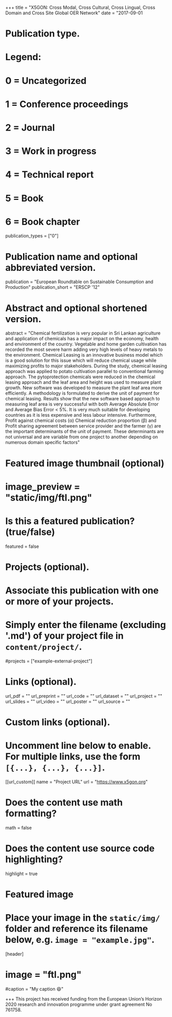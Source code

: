 +++
title = "X5GON: Cross Modal, Cross Cultural, Cross Lingual, Cross Domain and Cross Site Global OER Network"
date = "2017-09-01

# Publication type.
# Legend:
# 0 = Uncategorized
# 1 = Conference proceedings
# 2 = Journal
# 3 = Work in progress
# 4 = Technical report
# 5 = Book
# 6 = Book chapter
publication_types = ["0"]

# Publication name and optional abbreviated version.
publication = "European Roundtable on Sustainable Consumption and Production"
publication_short = "ERSCP '12"

# Abstract and optional shortened version.

abstract = "Chemical fertilization is very popular in Sri Lankan agriculture and application of chemicals has a major impact on the economy, health and environment of the country. Vegetable and home garden cultivation has recorded the most severe harm adding very high levels of heavy metals to the environment. Chemical Leasing is an innovative business model which is a good solution for this issue which will reduce chemical usage while maximizing profits to major stakeholders. During the study, chemical leasing approach was applied to potato cultivation parallel to conventional farming approach. The pytoprotection chemicals were reduced in the chemical leasing approach and the leaf area and height was used to measure plant growth. New software was developed to measure the plant leaf area more efficiently. A methodology is formulated to derive the unit of payment for chemical leasing. Results show that the new software based approach to measuring leaf area is very successful with both Average Absolute Error and Average Bias Error < 5%. It is very much suitable for developing countries as it is less expensive and less labour intensive. Furthermore, Profit against chemical costs (α) Chemical reduction proportion (β) and Profit sharing agreement between service provider and the farmer (γ) are the important determinants of the unit of payment. These determinants are not universal and are variable from one project to another depending on numerous domain specific factors"
# Featured image thumbnail (optional)
# image_preview = "static/img/ftl.png"

# Is this a featured publication? (true/false)
featured = false

# Projects (optional).
#   Associate this publication with one or more of your projects.
#   Simply enter the filename (excluding '.md') of your project file in `content/project/`.
#projects = ["example-external-project"]

# Links (optional).
url_pdf = ""
url_preprint = ""
url_code = ""
url_dataset = ""
url_project = ""
url_slides = ""
url_video = ""
url_poster = ""
url_source = ""

# Custom links (optional).
#   Uncomment line below to enable. For multiple links, use the form `[{...}, {...}, {...}]`.
[[url_custom]]
name = "Project URL"
url = "https://www.x5gon.org"

# Does the content use math formatting?
math = false

# Does the content use source code highlighting?
highlight = true
  
# Featured image
# Place your image in the `static/img/` folder and reference its filename below, e.g. `image = "example.jpg"`.
[header]
# image = "ftl.png"
#caption = "My caption :smile:"

+++
This project has received funding from the European Union’s Horizon 2020 research and innovation programme under grant agreement No 761758.
